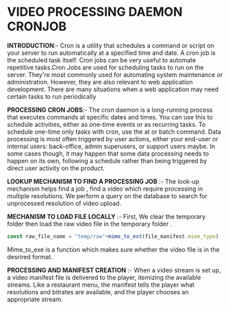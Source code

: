 # VIDEO PROCESSING DAEMON CRONJOB

**INTRODUCTION**:- Cron is a utility that schedules a command or script on your server to run automatically at a specified time and date. A cron job is the scheduled task itself. Cron jobs can be very useful to automate repetitive tasks.Cron Jobs are used for scheduling tasks to run on the server. They're most commonly used for automating system maintenance or administration. However, they are also relevant to web application development. There are many situations when a web application may need certain tasks to run periodically

**PROCESSING CRON JOBS**:- The cron daemon is a long-running process that executes commands at specific dates and times. You can use this to schedule activities, either as one-time events or as recurring tasks. To schedule one-time only tasks with cron, use the at or batch command. Data processing is most often triggered by user actions, either your end-user or internal users: back-office, admin superusers, or support users maybe. In some cases though, it may happen that some data processing needs to happen on its own, following a schedule rather than being triggered by direct user activity on the product.

**LOOKUP MECHANISM TO FIND A PROCESSING JOB** :- The look-up mechanism helps find a job , find a video which require processing in multiple resolutions. We perform a query on the database to search for unprocessed resolution of video upload. 

**MECHANISM TO LOAD FILE LOCALLY** :- First, We clear the temporary folder then load the raw video file in the temporary folder . 
```js
const raw_file_name = "temp/raw"+mime_to_ext(file_manifest.mime_type) . 
```
Mime_to_exe is a function which makes sure whether the video file is in the desrired format.

**PROCESSING AND MANIFEST CREATION** :- When a video stream is set up, a video manifest file is delivered to the player, itemizing the available streams. Like a restaurant menu, the manifest tells the player what resolutions and bitrates are available, and the player chooses an appropriate stream. 


